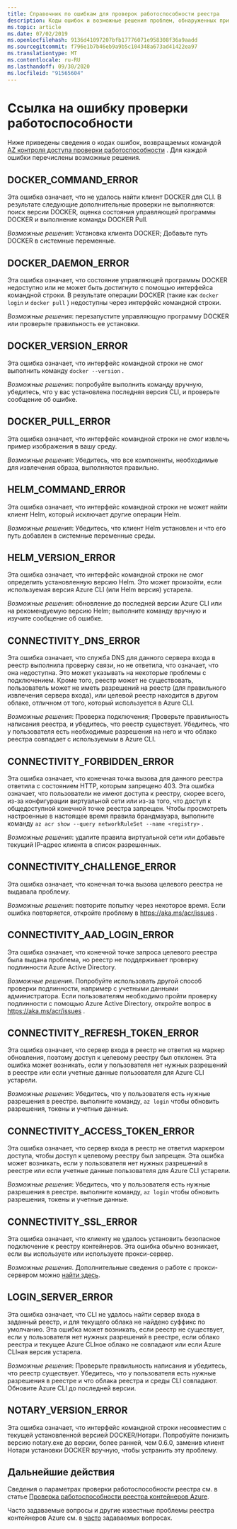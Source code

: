 ```yaml
---
title: Справочник по ошибкам для проверок работоспособности реестра
description: Коды ошибок и возможные решения проблем, обнаруженных при выполнении команды AZ контроля доступа проверки работоспособности в реестре контейнеров Azure
ms.topic: article
ms.date: 07/02/2019
ms.openlocfilehash: 9136d41097207bfb17776071e958308f36a9aadd
ms.sourcegitcommit: f796e1b7b46eb9a9b5c104348a673ad41422ea97
ms.translationtype: MT
ms.contentlocale: ru-RU
ms.lasthandoff: 09/30/2020
ms.locfileid: "91565604"
---
```

# <a name="health-check-error-reference"></a>Ссылка на ошибку проверки работоспособности

Ниже приведены сведения о кодах ошибок, возвращаемых командой [AZ контроля доступа проверки работоспособности][az-acr-check-health] . Для каждой ошибки перечислены возможные решения.

## <a name="docker_command_error"></a>DOCKER_COMMAND_ERROR

Эта ошибка означает, что не удалось найти клиент DOCKER для CLI. В результате следующие дополнительные проверки не выполняются: поиск версии DOCKER, оценка состояния управляющей программы DOCKER и выполнение команды DOCKER Pull.

*Возможные решения*: Установка клиента DOCKER; Добавьте путь DOCKER в системные переменные.

## <a name="docker_daemon_error"></a>DOCKER_DAEMON_ERROR

Эта ошибка означает, что состояние управляющей программы DOCKER недоступно или не может быть достигнуто с помощью интерфейса командной строки. В результате операции DOCKER (такие как `docker login` и `docker pull` ) недоступны через интерфейс командной строки.

*Возможные решения*: перезапустите управляющую программу DOCKER или проверьте правильность ее установки.

## <a name="docker_version_error"></a>DOCKER_VERSION_ERROR

Эта ошибка означает, что интерфейс командной строки не смог выполнить команду `docker --version` .

*Возможные решения*: попробуйте выполнить команду вручную, убедитесь, что у вас установлена последняя версия CLI, и проверьте сообщение об ошибке.

## <a name="docker_pull_error"></a>DOCKER_PULL_ERROR

Эта ошибка означает, что интерфейс командной строки не смог извлечь пример изображения в вашу среду.

*Возможные решения*: Убедитесь, что все компоненты, необходимые для извлечения образа, выполняются правильно.

## <a name="helm_command_error"></a>HELM_COMMAND_ERROR

Эта ошибка означает, что интерфейс командной строки не может найти клиент Helm, который исключает другие операции Helm.

*Возможные решения*: Убедитесь, что клиент Helm установлен и что его путь добавлен в системные переменные среды.

## <a name="helm_version_error"></a>HELM_VERSION_ERROR

Эта ошибка означает, что интерфейс командной строки не смог определить установленную версию Helm. Это может произойти, если используемая версия Azure CLI (или Helm версия) устарела.

*Возможные решения*: обновление до последней версии Azure CLI или на рекомендуемую версию Helm; выполните команду вручную и изучите сообщение об ошибке.

## <a name="connectivity_dns_error"></a>CONNECTIVITY_DNS_ERROR

Эта ошибка означает, что служба DNS для данного сервера входа в реестр выполнила проверку связи, но не ответила, что означает, что она недоступна. Это может указывать на некоторые проблемы с подключением. Кроме того, реестр может не существовать, пользователь может не иметь разрешений на реестр (для правильного извлечения сервера входа), или целевой реестр находится в другом облаке, отличном от того, который используется в Azure CLI.

*Возможные решения*: Проверка подключения; Проверьте правильность написания реестра, и убедитесь, что реестр существует. Убедитесь, что у пользователя есть необходимые разрешения на него и что облако реестра совпадает с используемым в Azure CLI.

## <a name="connectivity_forbidden_error"></a>CONNECTIVITY_FORBIDDEN_ERROR

Эта ошибка означает, что конечная точка вызова для данного реестра ответила с состоянием HTTP, которым запрещено 403. Эта ошибка означает, что пользователи не имеют доступа к реестру, скорее всего, из-за конфигурации виртуальной сети или из-за того, что доступ к общедоступной конечной точке реестра запрещен. Чтобы просмотреть настроенные в настоящее время правила брандмауэра, выполните команду `az acr show --query networkRuleSet --name <registry>` .

*Возможные решения*: удалите правила виртуальной сети или добавьте текущий IP-адрес клиента в список разрешенных.

## <a name="connectivity_challenge_error"></a>CONNECTIVITY_CHALLENGE_ERROR

Эта ошибка означает, что конечная точка вызова целевого реестра не выдавала проблему.

*Возможные решения*: повторите попытку через некоторое время. Если ошибка повторяется, откройте проблему в https://aka.ms/acr/issues .

## <a name="connectivity_aad_login_error"></a>CONNECTIVITY_AAD_LOGIN_ERROR

Эта ошибка означает, что конечной точке запроса целевого реестра была выдана проблема, но реестр не поддерживает проверку подлинности Azure Active Directory.

*Возможные решения*. Попробуйте использовать другой способ проверки подлинности, например с учетными данными администратора. Если пользователям необходимо пройти проверку подлинности с помощью Azure Active Directory, откройте вопрос в https://aka.ms/acr/issues .

## <a name="connectivity_refresh_token_error"></a>CONNECTIVITY_REFRESH_TOKEN_ERROR

Эта ошибка означает, что сервер входа в реестр не ответил на маркер обновления, поэтому доступ к целевому реестру был отклонен. Эта ошибка может возникать, если у пользователя нет нужных разрешений в реестре или если учетные данные пользователя для Azure CLI устарели.

*Возможные решения*: Убедитесь, что у пользователя есть нужные разрешения в реестре. выполните команду, `az login` чтобы обновить разрешения, токены и учетные данные.

## <a name="connectivity_access_token_error"></a>CONNECTIVITY_ACCESS_TOKEN_ERROR

Эта ошибка означает, что сервер входа в реестр не ответил маркером доступа, чтобы доступ к целевому реестру был запрещен. Эта ошибка может возникать, если у пользователя нет нужных разрешений в реестре или если учетные данные пользователя для Azure CLI устарели.

*Возможные решения*: Убедитесь, что у пользователя есть нужные разрешения в реестре. выполните команду, `az login` чтобы обновить разрешения, токены и учетные данные.

## <a name="connectivity_ssl_error"></a>CONNECTIVITY_SSL_ERROR

Эта ошибка означает, что клиенту не удалось установить безопасное подключение к реестру контейнеров. Эта ошибка обычно возникает, если вы используете или используете прокси-сервер.

*Возможные решения*. Дополнительные сведения о работе с прокси-сервером можно [найти здесь](/cli/azure/use-cli-effectively).

## <a name="login_server_error"></a>LOGIN_SERVER_ERROR

Эта ошибка означает, что CLI не удалось найти сервер входа в заданный реестр, и для текущего облака не найдено суффикс по умолчанию. Эта ошибка может возникать, если реестр не существует, если у пользователя нет нужных разрешений в реестре, если облако реестра и текущее Azure CLIное облако не совпадают или если Azure CLIная версия устарела.

*Возможные решения*: Проверьте правильность написания и убедитесь, что реестр существует. Убедитесь, что у пользователя есть нужные разрешения в реестре и что облака реестра и среды CLI совпадают. Обновите Azure CLI до последней версии.

## <a name="notary_version_error"></a>NOTARY_VERSION_ERROR

Эта ошибка означает, что интерфейс командной строки несовместим с текущей установленной версией DOCKER/Нотари. Попробуйте понизить версию notary.exe до версии, более ранней, чем 0.6.0, заменив клиент Нотари установки DOCKER вручную, чтобы устранить эту проблему.

## <a name="next-steps"></a>Дальнейшие действия

Сведения о параметрах проверки работоспособности реестра см. в статье [Проверка работоспособности реестра контейнеров Azure](container-registry-check-health.md).

Часто задаваемые вопросы и другие известные проблемы реестра контейнеров Azure см. в [часто](container-registry-faq.md) задаваемых вопросах.





<!-- LINKS - internal -->
[az-acr-check-health]: /cli/azure/acr#az-acr-check-health
